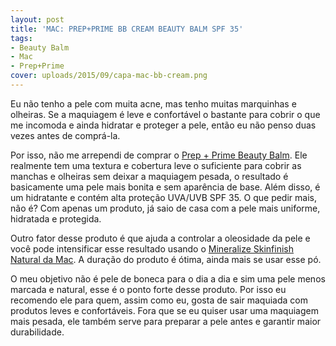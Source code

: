 ```yaml
---
layout: post
title: 'MAC: PREP+PRIME BB CREAM BEAUTY BALM SPF 35'
tags:
- Beauty Balm
- Mac
- Prep+Prime
cover: uploads/2015/09/capa-mac-bb-cream.png
---
```


Eu n&atilde;o tenho a pele com muita acne, mas tenho muitas marquinhas e olheiras. Se a maquiagem &eacute; leve e confort&aacute;vel o bastante para cobrir o que me incomoda e ainda hidratar e proteger a pele, ent&atilde;o eu n&atilde;o penso duas vezes antes de compr&aacute;-la.

Por isso, n&atilde;o me arrependi de comprar o <a href="http://www.maccosmetics.com.br/product/shaded/9863/17377/Cult-Classics/Prep-Prime/Prep-Prime-BB-Beauty-Balm-SPF-35/index.tmpl">Prep + Prime Beauty Balm</a>. Ele realmente tem uma textura e cobertura leve o suficiente para cobrir as manchas e olheiras sem deixar a maquiagem pesada, o resultado &eacute; basicamente uma pele mais bonita e sem apar&ecirc;ncia de base. Al&eacute;m disso, &eacute; um hidratante e cont&eacute;m alta prote&ccedil;&atilde;o UVA/UVB SPF 35. O que pedir mais, n&atilde;o &eacute;? Com apenas um produto, j&aacute; saio de casa com a pele mais uniforme, hidratada e protegida.

Outro fator desse produto &eacute; que ajuda a controlar a oleosidade da pele e voc&ecirc; pode intensificar esse resultado usando o <a href="http://www.felizassim.com.br/mac-mineralize-skinfinish-natural/">Mineralize Skinfinish Natural da Mac</a>. A dura&ccedil;&atilde;o do produto &eacute; &oacute;tima, ainda mais se usar esse p&oacute;.

O meu objetivo n&atilde;o &eacute; pele de boneca para o dia a dia e sim uma pele menos marcada e natural, esse &eacute; o ponto forte desse produto. Por isso eu recomendo ele para quem, assim como eu, gosta de sair maquiada com produtos leves e confort&aacute;veis. Fora que se eu quiser usar uma maquiagem mais pesada, ele tamb&eacute;m serve para preparar a pele antes e garantir maior durabilidade.
